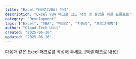 ```yaml
---
title: "Excel 매크로(VBA) 작성"
description: "Excel VBA 매크로 코드 작성 및 설명을 위한 프롬프트"
category: "Development"
tags: ["Excel", "VBA", "매크로", "자동화", "프로그래밍"]
author: "Cloud Tech Unit"
created: "2025-06-16"
updated: "2025-06-16"
---
```


다음과 같은 Excel 매크로를 작성해 주세요.
[엑셀 매크로 내용]
